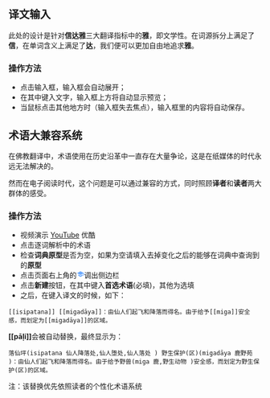 ## 译文输入
此处的设计是针对**信达雅**三大翻译指标中的**雅**，即文学性。在词源拆分上满足了**信**，在单词含义上满足了**达**，我们便可以更加自由地追求**雅**。
### 操作方法
- 点击输入框，输入框会自动展开；
- 在其中键入文字，输入框上方将自动显示预览；
- 当鼠标点击其他地方时（输入框失去焦点），输入框里的内容将自动保存。
## 术语大兼容系统
在佛教翻译中，术语使用在历史沿革中一直存在大量争论，这是在纸媒体的时代永远无法解决的。

然而在电子阅读时代，这个问题是可以通过兼容的方式，同时照顾**译者**和**读者**两大群体的感受。
### 操作方法
- 视频演示 [YouTube](https://youtu.be/Pd1W0fPi9Ks) 优酷
- 点击逐词解析中的术语
- 检查**词典原型**是否为空，如果为空请填入去掉变化之后的能够在词典中查询到的**原型**
- 点击页面右上角的<svg id="icon_term" viewBox="0 0 24 24" style='fill:#6baaff;height: 15px; width: 15px;'><path d="M5 13.18v4L12 21l7-3.82v-4L12 17l-7-3.82zM12 3L1 9l11 6 9-4.91V17h2V9L12 3z"></path></svg>调出侧边栏
- 点击**新建**按钮，在其中键入**首选术语**(必填)，其他为选填
- 之后，在键入译文的时候，如下：
```
[[isipatana]] [[migadāya]]：由仙人们起飞和降落而得名。由于给予[[miga]]安全感，而划定为[[migadāya]]的区域。
```
<b>[[pāḷi]]</b>会被自动替换，最终显示为：
```
落仙坪(isipatana 仙人降落处,仙人堕处,仙人落处 ) 野生保护(区)(migadāya 鹿野苑 )：由仙人们起飞和降落而得名。由于给予野兽(miga 鹿,野生动物 )安全感，而划定为野生保护(区)的区域。
```
注：该替换优先依照读者的个性化术语系统